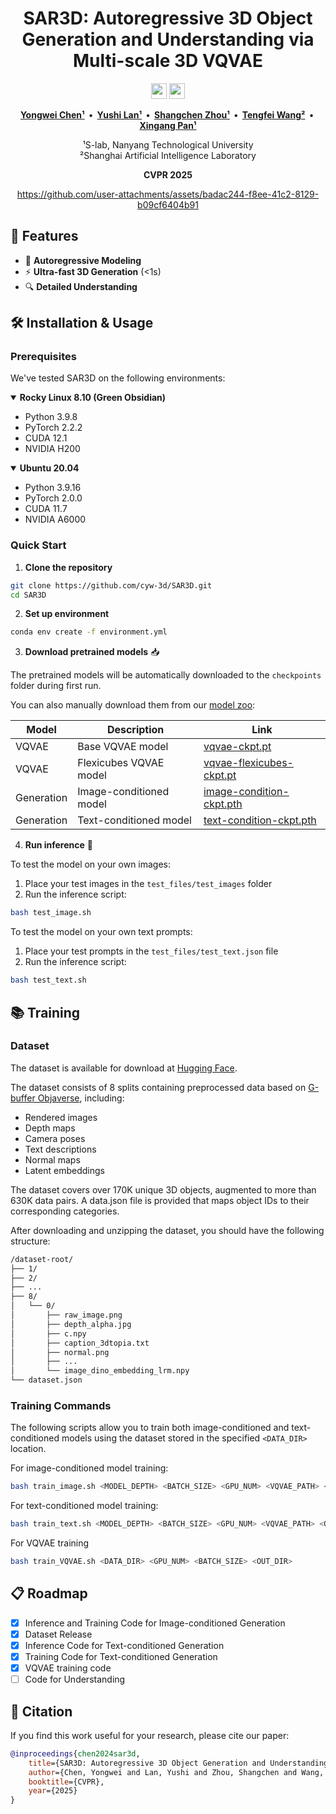 <div align="center">

<h1>
SAR3D: Autoregressive 3D Object Generation and Understanding via Multi-scale 3D VQVAE
</h1>

<p align="center">
<a href="https://cyw-3d.github.io/projects/SAR3D"><img src="https://img.shields.io/badge/Project-Page-blue?style=for-the-badge&logo=googlechrome" height=25></a>
<a href="https://arxiv.org/abs/2411.16856"><img src="https://img.shields.io/badge/arXiv-2411.16856-b31b1b?style=for-the-badge&logo=arxiv" height=25></a>
</p>

**[Yongwei Chen¹](https://cyw-3d.github.io) &nbsp;•&nbsp; [Yushi Lan¹](https://nirvanalan.github.io) &nbsp;•&nbsp; [Shangchen Zhou¹](https://shangchenzhou.com) &nbsp;•&nbsp; [Tengfei Wang²](https://tengfei-wang.github.io) &nbsp;•&nbsp; [Xingang Pan¹](https://xingangpan.github.io)**

¹S-lab, Nanyang Technological University  
²Shanghai Artificial Intelligence Laboratory

**CVPR 2025**

https://github.com/user-attachments/assets/badac244-f8ee-41c2-8129-b09cf6404b91

</div>

## 🌟 Features
- 🔄 **Autoregressive Modeling**
- ⚡️ **Ultra-fast 3D Generation** (<1s)
- 🔍 **Detailed Understanding**


## 🛠️ Installation & Usage

### Prerequisites

We've tested SAR3D on the following environments:

<details open>
<summary><b>Rocky Linux 8.10 (Green Obsidian)</b></summary>

- Python 3.9.8
- PyTorch 2.2.2 
- CUDA 12.1
- NVIDIA H200
</details>

<details open>
<summary><b>Ubuntu 20.04</b></summary>

- Python 3.9.16
- PyTorch 2.0.0
- CUDA 11.7  
- NVIDIA A6000
</details>

### Quick Start

1. **Clone the repository**
```bash
git clone https://github.com/cyw-3d/SAR3D.git
cd SAR3D
```

2. **Set up environment**
```bash
conda env create -f environment.yml
```

3. **Download pretrained models** 📥

The pretrained models will be automatically downloaded to the `checkpoints` folder during first run.

You can also manually download them from our [model zoo](https://huggingface.co/cyw-3d/sar3d):

| Model | Description | Link |
|-------|-------------|------|
| VQVAE | Base VQVAE model | [vqvae-ckpt.pt](https://huggingface.co/cyw-3d/sar3d/resolve/main/vqvae-ckpt.pt) |
| VQVAE | Flexicubes VQVAE model | [vqvae-flexicubes-ckpt.pt](https://huggingface.co/cyw-3d/sar3d/resolve/main/vqvae-flexicubes-ckpt.pt) |
| Generation | Image-conditioned model | [image-condition-ckpt.pth](https://huggingface.co/cyw-3d/sar3d/resolve/main/image-condition-ckpt.pth) |
| Generation | Text-conditioned model | [text-condition-ckpt.pth](https://huggingface.co/cyw-3d/sar3d/resolve/main/text-condition-ckpt.pth) |

4. **Run inference** 🚀

To test the model on your own images:

1. Place your test images in the `test_files/test_images` folder
2. Run the inference script:
```bash
bash test_image.sh
```

To test the model on your own text prompts:

1. Place your test prompts in the `test_files/test_text.json` file
2. Run the inference script:
```bash
bash test_text.sh
```

## 📚 Training

### Dataset

The dataset is available for download at [Hugging Face](https://huggingface.co/datasets/cyw-3d/sar3d-dataset).

The dataset consists of 8 splits containing preprocessed data based on [G-buffer Objaverse](https://aigc3d.github.io/gobjaverse/), including:
- Rendered images
- Depth maps 
- Camera poses
- Text descriptions
- Normal maps
- Latent embeddings

The dataset covers over 170K unique 3D objects, augmented to more than 630K data pairs. A data.json file is provided that maps object IDs to their corresponding categories.

After downloading and unzipping the dataset, you should have the following structure:
```bash
/dataset-root/
├── 1/
├── 2/
├── ...
├── 8/
│   └── 0/
│       ├── raw_image.png
│       ├── depth_alpha.jpg
│       ├── c.npy
│       ├── caption_3dtopia.txt
│       ├── normal.png
│       ├── ...
│       └── image_dino_embedding_lrm.npy
└── dataset.json
```
### Training Commands

The following scripts allow you to train both image-conditioned and text-conditioned models using the dataset stored in the specified `<DATA_DIR>` location.

For image-conditioned model training:
```bash
bash train_image.sh <MODEL_DEPTH> <BATCH_SIZE> <GPU_NUM> <VQVAE_PATH> <OUT_DIR> <DATA_DIR>
```
For text-conditioned model training:
```bash
bash train_text.sh <MODEL_DEPTH> <BATCH_SIZE> <GPU_NUM> <VQVAE_PATH> <OUT_DIR> <DATA_DIR>
```
For VQVAE training
```bash
bash train_VQVAE.sh <DATA_DIR> <GPU_NUM> <BATCH_SIZE> <OUT_DIR>
```

## 📋 Roadmap

- [x] Inference and Training Code for Image-conditioned Generation
- [x] Dataset Release
- [x] Inference Code for Text-conditioned Generation
- [x] Training Code for Text-conditioned Generation
- [x] VQVAE training code
- [ ] Code for Understanding

## 📝 Citation

If you find this work useful for your research, please cite our paper:

```bibtex
@inproceedings{chen2024sar3d,
    title={SAR3D: Autoregressive 3D Object Generation and Understanding via Multi-scale 3D VQVAE},
    author={Chen, Yongwei and Lan, Yushi and Zhou, Shangchen and Wang, Tengfei and Pan, Xingang},
    booktitle={CVPR},
    year={2025}
}